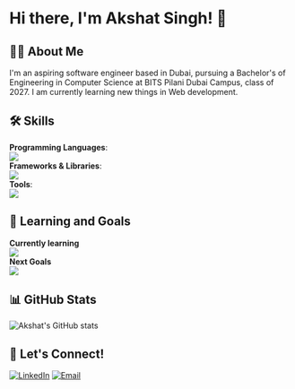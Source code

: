 # Hi there, I'm Akshat Singh! 👋

## 👨‍💻 About Me
I'm an aspiring software engineer based in Dubai, pursuing a Bachelor's of Engineering in Computer Science at BITS Pilani Dubai Campus, class of 2027. I am currently learning new things in Web development.

## 🛠️ Skills
**Programming Languages**:  
[![](https://skillicons.dev/icons?i=js,html,css,wasm)](https://skillicons.dev)  
**Frameworks & Libraries**:  
[![](https://skillicons.dev/icons?i=tailwind)](https://skillicons.dev)  
**Tools**:  
[![](https://skillicons.dev/icons?i=vscode)](https://skillicons.dev)  

## 🌱 Learning and Goals
**Currently learning**  
[![](https://skillicons.dev/icons?i=react)](https://skillicons.dev)  
**Next Goals**  
[![](https://skillicons.dev/icons?i=mongodb)](https://skillicons.dev)  

## 📊 GitHub Stats
![Akshat's GitHub stats](https://github-readme-stats.vercel.app/api?username=akshatcodesyou&show_icons=true&theme=radical)

## 🔗 Let's Connect!
[![LinkedIn](https://img.shields.io/badge/LinkedIn-0077B5?style=for-the-badge&logo=linkedin&logoColor=white)]([https://linkedin.com/in/yourprofile](https://www.linkedin.com/in/akshat-singh-5a2887200/))  
[![Email](https://img.shields.io/badge/Email-D14836?style=for-the-badge&logo=gmail&logoColor=white)](mailto:singhakshat511@gmail.com)
